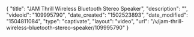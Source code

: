 {
    "title": "JAM Thrill Wireless Bluetooth Stereo Speaker",
    "description": "",
    "videoid": "109995790",
    "date_created": "1502523893",
    "date_modified": "1504811084",
    "type": "captivate",
    "layout": "video",
    "url": "\/v\/jam-thrill-wireless-bluetooth-stereo-speaker\/109995790"
}